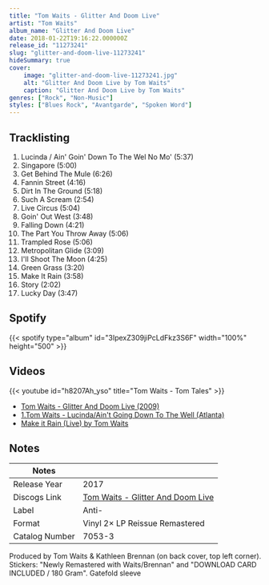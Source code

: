 ```yaml
---
title: "Tom Waits - Glitter And Doom Live"
artist: "Tom Waits"
album_name: "Glitter And Doom Live"
date: 2018-01-22T19:16:22.000000Z
release_id: "11273241"
slug: "glitter-and-doom-live-11273241"
hideSummary: true
cover:
    image: "glitter-and-doom-live-11273241.jpg"
    alt: "Glitter And Doom Live by Tom Waits"
    caption: "Glitter And Doom Live by Tom Waits"
genres: ["Rock", "Non-Music"]
styles: ["Blues Rock", "Avantgarde", "Spoken Word"]
---
```


## Tracklisting
1. Lucinda / Ain' Goin' Down To The Wel No Mo' (5:37)
2. Singapore (5:00)
3. Get Behind The Mule (6:26)
4. Fannin Street (4:16)
5. Dirt In The Ground (5:18)
6. Such A Scream (2:54)
7. Live Circus (5:04)
8. Goin' Out West (3:48)
9. Falling Down (4:21)
10. The Part You Throw Away (5:06)
11. Trampled Rose (5:06)
12. Metropolitan Glide (3:09)
13. I'll Shoot The Moon (4:25)
14. Green Grass (3:20)
15. Make It Rain (3:58)
16. Story (2:02)
17. Lucky Day (3:47)


## Spotify
{{< spotify type="album" id="3IpexZ309jiPcLdFkz3S6F" width="100%" height="500" >}}



## Videos
{{< youtube id="h8207Ah_yso" title="Tom Waits - Tom Tales" >}}
- [Tom Waits - Glitter And Doom Live (2009)](https://www.youtube.com/watch?v=rqGNtfNEADQ)
- [1.Tom Waits - Lucinda/Ain't Going Down To The Well (Atlanta)](https://www.youtube.com/watch?v=lN6TJ9Jm6K4)
- [Make it Rain (Live) by Tom Waits](https://www.youtube.com/watch?v=tTolREI7UV4)

## Notes
| Notes          |             |
| ---------------| ----------- |
| Release Year   | 2017 |
| Discogs Link   | [Tom Waits - Glitter And Doom Live](https://www.discogs.com/release/11273241-Tom-Waits-Glitter-And-Doom-Live) |
| Label          | Anti- |
| Format         | Vinyl 2× LP Reissue Remastered |
| Catalog Number | 7053-3 |

Produced by Tom Waits & Kathleen Brennan (on back cover, top left corner).
Stickers: "Newly Remastered with Waits/Brennan" and "DOWNLOAD CARD INCLUDED / 180 Gram".
Gatefold sleeve

